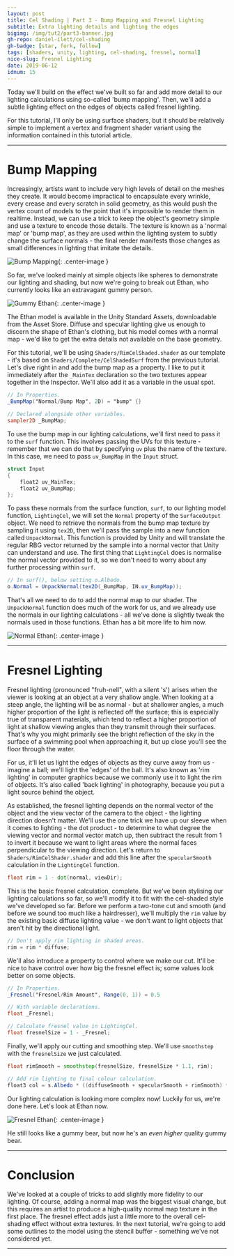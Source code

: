 ```yaml
---
layout: post
title: Cel Shading | Part 3 - Bump Mapping and Fresnel Lighting
subtitle: Extra lighting details and lighting the edges
bigimg: /img/tut2/part3-banner.jpg
gh-repo: daniel-ilett/cel-shading
gh-badge: [star, fork, follow]
tags: [shaders, unity, lighting, cel-shading, fresnel, normal]
nice-slug: Fresnel Lighting
date: 2019-06-12
idnum: 15
---
```


Today we'll build on the effect we've built so far and add more detail to our lighting calculations using so-called 'bump mapping'. Then, we'll add a subtle lighting effect on the edges of objects called fresnel lighting.

For this tutorial, I'll only be using surface shaders, but it should be relatively simple to implement a vertex and fragment shader variant using the information contained in this tutorial article.

<hr/>

# Bump Mapping

Increasingly, artists want to include very high levels of detail on the meshes they create. It would become impractical to encapsulate every wrinkle, every crease and every scratch in solid geometry, as this would push the vertex count of models to the point that it's impossible to render them in realtime. Instead, we can use a trick to keep the object's geometry simple and use a texture to encode those details. The texture is known as a 'normal map' or 'bump map', as they are used within the lighting system to subtly change the surface normals - the final render manifests those changes as small differences in lighting that imitate the details.

![Bump Mapping](/img/tut2/part3-bump-map.jpg){: .center-image }

So far, we've looked mainly at simple objects like spheres to demonstrate our lighting and shading, but now we're going to break out Ethan, who currently looks like an extravagant gummy person.

![Gummy Ethan](/img/tut2/part3-ethan.jpg){: .center-image }

The Ethan model is available in the Unity Standard Assets, downloadable from the Asset Store. Diffuse and specular lighting give us enough to discern the shape of Ethan's clothing, but his model comes with a normal map - we'd like to get the extra details not available on the base geometry.

For this tutorial, we'll be using `Shaders/RimCelShaded.shader` as our template - it's based on `Shaders/Complete/CelShadedSurf` from the previous tutorial. Let's dive right in and add the bump map as a property. I like to put it immediately after the `_MainTex` declaration so the two textures appear together in the Inspector. We'll also add it as a variable in the usual spot.

~~~glsl
// In Properties.
_BumpMap("Normal/Bump Map", 2D) = "bump" {}

// Declared alongside other variables.
sampler2D _BumpMap;
~~~

To use the bump map in our lighting calculations, we'll first need to pass it to the `surf` function. This involves passing the UVs for this texture - remember that we can do that by specifying `uv` plus the name of the texture. In this case, we need to pass `uv_BumpMap` in the `Input` struct.

~~~glsl
struct Input
{
    float2 uv_MainTex;
    float2 uv_BumpMap;
};
~~~

To pass these normals from the surface function, `surf`, to our lighting model function, `LightingCel`, we will set the `Normal` property of the `SurfaceOutput` object. We need to retrieve the normals from the bump map texture by sampling it using `tex2D`, then we'll pass the sample into a new function called `UnpackNormal`. This function is provided by Unity and will translate the regular RBG vector returned by the sample into a normal vector that Unity can understand and use. The first thing that `LightingCel` does is normalise the normal vector provided to it, so we don't need to worry about any further processing within `surf`.

~~~glsl
// In surf(), below setting o.Albedo.
o.Normal = UnpackNormal(tex2D(_BumpMap, IN.uv_BumpMap));
~~~

That's all we need to do to add the normal map to our shader. The `UnpackNormal` function does much of the work for us, and we already use the normals in our lighting calculations - all we've done is slightly tweak the normals used in those functions. Ethan has a bit more life to him now.

![Normal Ethan](/img/tut2/part3-ethan-bump.jpg){: .center-image }

<hr/>

# Fresnel Lighting

Fresnel lighting (pronounced "fruh-nell", with a silent 's') arises when the viewer is looking at an object at a very shallow angle. When looking at a steep angle, the lighting will be as normal - but at shallower angles, a much higher proportion of the light is reflected off the surface; this is especially true of transparent materials, which tend to reflect a higher proportion of light at shallow viewing angles than they transmit through their surfaces. That's why you might primarily see the bright reflection of the sky in the surface of a swimming pool when approaching it, but up close you'll see the floor through the water.

For us, it'll let us light the edges of objects as they curve away from us - imagine a ball; we'll light the 'edges' of the ball. It's also known as 'rim lighting' in computer graphics because we commonly use it to light the rim of objects. It's also called 'back lighting' in photography, because you put a light source behind the object.

As established, the fresnel lighting depends on the normal vector of the object and the view vector of the camera to the object - the lighting direction doesn't matter. We'll use the one trick we have up our sleeve when it comes to lighting - the dot product - to determine to what degree the viewing vector and normal vector match up, then subtract the result from 1 to invert it because we want to light areas where the normal faces perpendicular to the viewing  direction. Let's return to `Shaders/RimCelShader.shader` and add this line after the `specularSmooth` calculation in the `LightingCel` function.

~~~glsl
float rim = 1 - dot(normal, viewDir);
~~~

This is the basic fresnel calculation, complete. But we've been stylising our lighting calculations so far, so we'll modify it to fit with the cel-shaded style we've developed so far. Before we perform a two-tone cut and smooth (and before we sound too much like a hairdresser), we'll multiply the `rim` value by the existing basic diffuse lighting value - we don't want to light objects that aren't hit by the directional light.

~~~glsl
// Don't apply rim lighting in shaded areas.
rim = rim * diffuse;
~~~

We'll also introduce a property to control where we make our cut. It'll be nice to have control over how big the fresnel effect is; some values look better on some objects.

~~~glsl
// In Properties.
_Fresnel("Fresnel/Rim Amount", Range(0, 1)) = 0.5

// With variable declarations.
float _Fresnel;

// Calculate fresnel value in LightingCel.
float fresnelSize = 1 - _Fresnel;
~~~

Finally, we'll apply our cutting and smoothing step. We'll use `smoothstep` with the `fresnelSize` we just calculated.

~~~glsl
float rimSmooth = smoothstep(fresnelSize, fresnelSize * 1.1, rim);

// Add rim lighting to final colour calculation.
float3 col = s.Albedo * ((diffuseSmooth + specularSmooth + rimSmooth) * _LightColor0 + unity_AmbientSky);
~~~

Our lighting calculation is looking more complex now! Luckily for us, we're done here. Let's look at Ethan now.

![Fresnel Ethan](/img/tut2/part3-ethan-bump-fresnel.jpg){: .center-image }

He still looks like a gummy bear, but now he's an *even higher* quality gummy bear.

<hr/>

# Conclusion

We've looked at a couple of tricks to add slightly more fidelity to our lighting. Of course, adding a normal map was the biggest visual change, but this requires an artist to produce a high-quality normal map texture in the first place. The fresnel effect adds just a little more to the overall cel-shading effect without extra textures. In the next tutorial, we're going to add some outlines to the model using the stencil buffer - something we've not considered yet.

<hr/>
